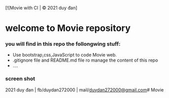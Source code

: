 [![Movie with CI | © 2021 duy đan]
# welcome to Movie repository

### you will find in this repo the follongwing stuff:
* Use bootstrap,css,JavaScript to code Movie web.
* .gitignore file and README.md file ro manage the content of this repo
* ....

###  screen shot 
<!-- ![Movie with  TDD](https://github.com/DuyDan2706/InteriorDesign/blob/main/img/Index.jpg) -->

  2021 duy đan | fb/duydan272000 | mail/duydan272000@gmail.com# Movie
